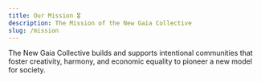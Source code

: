 ```yaml
---
title: Our Mission 🎖
description: The Mission of the New Gaia Collective
slug: /mission
---
```


The New Gaia Collective builds and supports intentional communities that
foster creativity, harmony, and economic equality to pioneer a new model for
society.
